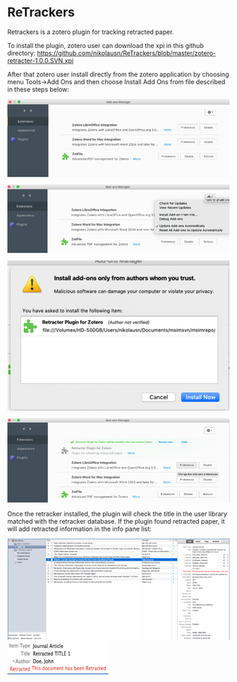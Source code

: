 # ReTrackers

Retrackers is a zotero plugin for tracking retracted paper.

To install the plugin, zotero user can download the xpi in this github directory:
https://github.com/nikolausn/ReTrackers/blob/master/zotero-retracter-1.0.0.SVN.xpi

After that zotero user install directly from the zotero application by choosing menu Tools->Add Ons and then choose Install Add Ons from file described in these steps below:

![Add Ons Manager](./resources/add_ons.png)

![Install Add Ons](./resources/install_add_ons.png)

![Installation](./resources/installation.png)

![Retracker Installed](./resources/retracker_installed.png)

Once the retracker installed, the plugin will check the title in the user library matched with the retracker database.
If the plugin found retracted paper, it will add retracted information in the info pane list:

![Retracted Info Pane](./resources/retracted.png)
![Retracted Zoom](./resources/retracted_zoom.png)





